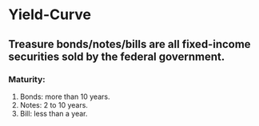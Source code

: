 # Yield-Curve

## Treasure bonds/notes/bills are all fixed-income securities sold by the federal government.

### Maturity:

1.  Bonds: more than 10 years.
2.  Notes: 2 to 10 years.
3.  Bill: less than a year.
